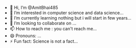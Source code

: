 - 👋 Hi, I’m @AmitBhai485
- 👀 I’m interested in computer science and data science...
- 🌱 I’m currently learning nothing but i will start in few years...
- 💞️ I’m looking to collaborate on ...
- 📫 How to reach me : you can't reach me...
- 😄 Pronouns: ...
- ⚡ Fun fact: Science is not a fact...

<!---
AmitBhai485/AmitBhai485 is a ✨ special ✨ repository because its `README.md` (this file) appears on your GitHub profile.
You can click the Preview link to take a look at your changes.
--->
